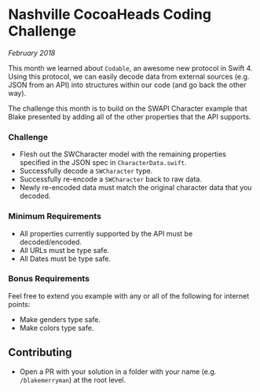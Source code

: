# Nashville CocoaHeads Coding Challenge

_February 2018_

This month we learned about `Codable`, an awesome new protocol in Swift 4.
Using this protocol, we can easily decode data from external sources (e.g. JSON from an API)
into structures within our code (and go back the other way).

The challenge this month is to build on the SWAPI Character example that Blake presented by
adding all of the other properties that the API supports.

### Challenge

- Flesh out the SWCharacter model with the remaining properties specified in the JSON spec in `CharacterData.swift`.
- Successfully decode a `SWCharacter` type.
- Successfully re-encode a `SWCharacter` back to raw data.
- Newly re-encoded data must match the original character data that you decoded.

### Minimum Requirements

- All properties currently supported by the API must be decoded/encoded.
- All URLs must be type safe.
- All Dates must be type safe.

### Bonus Requirements

Feel free to extend you example with any or all of the following for internet points:

- Make genders type safe.
- Make colors type safe.

## Contributing

- Open a PR with your solution in a folder with your name (e.g. `/blakemerryman`) at the root level.
